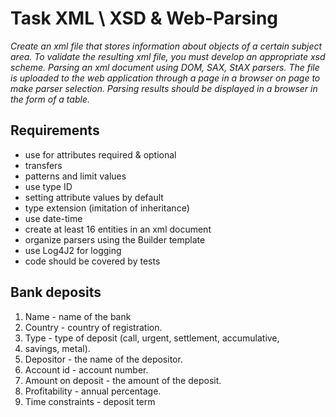 # Task XML \ XSD & Web-Parsing
*Create an xml file that stores information about objects of a certain
subject area. To validate the resulting xml file, you must
develop an appropriate xsd scheme. Parsing an xml document using DOM, SAX, StAX parsers.
The file is uploaded to the web application through a page in a browser on
page to make parser selection. Parsing results should
be displayed in a browser in the form of a table.*
## Requirements
* use for attributes required & optional
* transfers
* patterns and limit values
* use type ID
* setting attribute values ​​by default
* type extension (imitation of inheritance)
* use date-time
* create at least 16 entities in an xml document
* organize parsers using the Builder template
* use Log4J2 for logging
* code should be covered by tests

## Bank deposits
1. Name - name of the bank
2. Country - country of registration.
3. Type - type of deposit (call, urgent, settlement, accumulative,
4. savings, metal).
5. Depositor - the name of the depositor.
6. Account id - account number.
7. Amount on deposit - the amount of the deposit.
8. Profitability - annual percentage.
9. Time constraints - deposit term